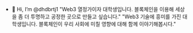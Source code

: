 - 👋 Hi, I’m @dhdbrtj1
"Web3 열정가이자 대학생입니다. 블록체인을 이용해 세상을 좀 더 투명하고 공정한 곳으로 만들고 싶습니다."
"Web3 기술에 흥미를 가진 대학생입니다. 블록체인이 우리 사회에 미칠 영향에 대해 함께 이야기해봅시다."

<!---
dhdbrtj1/dhdbrtj1 is a ✨ special ✨ repository because its `README.md` (this file) appears on your GitHub profile.
You can click the Preview link to take a look at your changes.
--->
